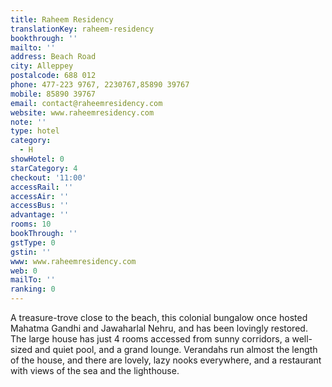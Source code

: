```yaml
---
title: Raheem Residency
translationKey: raheem-residency
bookthrough: ''
mailto: ''
address: Beach Road
city: Alleppey
postalcode: 688 012
phone: 477-223 9767, 2230767,85890 39767
mobile: 85890 39767
email: contact@raheemresidency.com
website: www.raheemresidency.com
note: ''
type: hotel
category:
  - H
showHotel: 0
starCategory: 4
checkout: '11:00'
accessRail: ''
accessAir: ''
accessBus: ''
advantage: ''
rooms: 10
bookThrough: ''
gstType: 0
gstin: ''
www: www.raheemresidency.com
web: 0
mailTo: ''
ranking: 0
---
```







A treasure-trove close to the beach, this colonial bungalow once hosted Mahatma Gandhi and Jawaharlal Nehru, and has been lovingly restored. The large house has just 4 rooms accessed from sunny corridors, a well-sized and quiet pool, and a grand lounge. Verandahs run almost the length of the house, and there are lovely, lazy nooks everywhere, and a restaurant with views of the sea and the lighthouse.